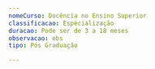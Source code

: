 ```yaml
---
nomeCurso: Docência no Ensino Superior
classificacao: Especialização
duracao: Pode ser de 3 a 18 meses
observacao: obs
tipo: Pós Graduação

---
```


